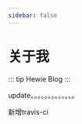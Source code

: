 ```yaml
---
sidebar: false
---
```

# 关于我 <Badge text="beta" type="warn"/> <Badge text="0.10.1+"/>
::: tip
Hewie Blog
:::

update。。。。。。。。。。。。。

新增travis-ci
